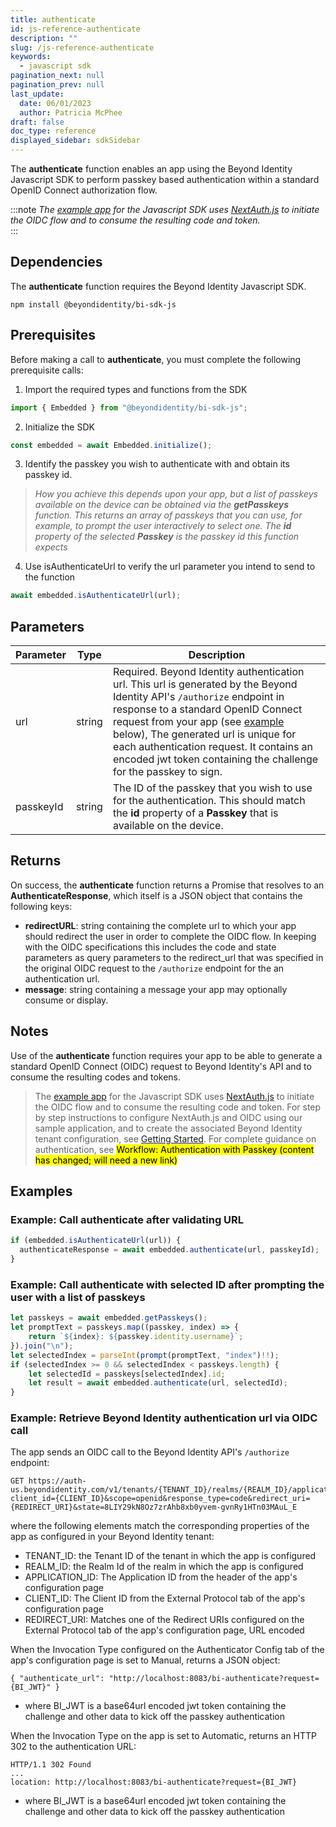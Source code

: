 ```yaml
---
title: authenticate
id: js-reference-authenticate
description: ""
slug: /js-reference-authenticate
keywords:
  - javascript sdk
pagination_next: null
pagination_prev: null
last_update:
  date: 06/01/2023
  author: Patricia McPhee
draft: false
doc_type: reference
displayed_sidebar: sdkSidebar
---
```


The **authenticate** function enables an app using the Beyond Identity Javascript SDK to perform passkey based authentication within a standard OpenID Connect authorization flow.

:::note
_The [example app](https://github.com/gobeyondidentity/bi-sdk-js/tree/main/example) for the Javascript SDK uses [NextAuth.js](https://next-auth.js.org/getting-started/example) to initiate the OIDC flow and to consume the resulting code and token._  
:::

## Dependencies

The **authenticate** function requires the Beyond Identity Javascript SDK.

```
npm install @beyondidentity/bi-sdk-js
```

## Prerequisites

Before making a call to **authenticate**, you must complete the following prerequisite calls:

1. Import the required types and functions from the SDK

```javascript
import { Embedded } from "@beyondidentity/bi-sdk-js";
```

2. Initialize the SDK

```javascript
const embedded = await Embedded.initialize();
```

3. Identify the passkey you wish to authenticate with and obtain its passkey id.

> _How you achieve this depends upon your app, but a list of passkeys available on the device can be obtained via the **getPasskeys** function. This returns an array of passkeys that you can use, for example, to prompt the user interactively to select one. The **id** property of the selected **Passkey** is the passkey id this function expects_

4. Use isAuthenticateUrl to verify the url parameter you intend to send to the function

```javascript
await embedded.isAuthenticateUrl(url);
```

## Parameters

| Parameter | Type   | Description                                                                                                                                                                                                                                                                                                                                                                                                                       |
| --------- | ------ | --------------------------------------------------------------------------------------------------------------------------------------------------------------------------------------------------------------------------------------------------------------------------------------------------------------------------------------------------------------------------------------------------------------------------------- |
| url       | string | Required. Beyond Identity authentication url. This url is generated by the Beyond Identity API's `/authorize` endpoint in response to a standard OpenID Connect request from your app (see [example](#example:-retrieve-beyond-identity-authentication-url-via-oidc-call) below), The generated url is unique for each authentication request. It contains an encoded jwt token containing the challenge for the passkey to sign. |
| passkeyId | string | The ID of the passkey that you wish to use for the authentication. This should match the **id** property of a **Passkey** that is available on the device.                                                                                                                                                                                                                                                                        |

## Returns

On success, the **authenticate** function returns a Promise that resolves to an **AuthenticateResponse**, which itself is a JSON object that contains the following keys:

- **redirectURL**: string containing the complete url to which your app should redirect the user in order to complete the OIDC flow. In keeping with the OIDC specifications this includes the code and state parameters as query parameters to the redirect_url that was specified in the original OIDC request to the `/authorize` endpoint for the an authentication url.
- **message**: string containing a message your app may optionally consume or display.

## Notes

Use of the **authenticate** function requires your app to be able to generate a standard OpenID Connect (OIDC) request to Beyond Identity's API and to consume the resulting codes and tokens.

> The [example app](https://github.com/gobeyondidentity/bi-sdk-js/tree/main/example) for the Javascript SDK uses [NextAuth.js](https://next-auth.js.org/getting-started/example) to initiate the OIDC flow and to consume the resulting code and token.
> For step by step instructions to configure NextAuth.js and OIDC using our sample application, and to create the associated Beyond Identity tenant configuration, see [Getting Started](/docs/next/get-started). For complete guidance on authentication, see <mark>Workflow: Authentication with Passkey (content has changed; will need a new link)</mark>

## Examples

### Example: Call **authenticate** after validating URL

```javascript
if (embedded.isAuthenticateUrl(url)) {
  authenticateResponse = await embedded.authenticate(url, passkeyId);
}
```

### Example: Call **authenticate** with selected ID after prompting the user with a list of passkeys

```javascript
let passkeys = await embedded.getPasskeys();
let promptText = passkeys.map((passkey, index) => {
    return `${index}: ${passkey.identity.username}`;
}).join("\n");
let selectedIndex = parseInt(prompt(promptText, "index")!!);
if (selectedIndex >= 0 && selectedIndex < passkeys.length) {
    let selectedId = passkeys[selectedIndex].id;
    let result = await embedded.authenticate(url, selectedId);
}
```

### Example: Retrieve Beyond Identity authentication url via OIDC call

The app sends an OIDC call to the Beyond Identity API's `/authorize` endpoint:

```
GET https://auth-us.beyondidentity.com/v1/tenants/{TENANT_ID}/realms/{REALM_ID}/applications/{APPLICATION_ID}/authorize?client_id={CLIENT_ID}&scope=openid&response_type=code&redirect_uri={REDIRECT_URI}&state=8LIY29kN8Oz7zrAhb8xb0yvem-gvnRy1HTn03MAuL_E
```

where the following elements match the corresponding properties of the app as configured in your Beyond Identity tenant:

- TENANT_ID: the Tenant ID of the tenant in which the app is configured
- REALM_ID: the Realm Id of the realm in which the app is configured
- APPLICATION_ID: The Application ID from the header of the app's configuration page
- CLIENT_ID: The Client ID from the External Protocol tab of the app's configuration page
- REDIRECT_URI: Matches one of the Redirect URIs configured on the External Protocol tab of the app's configuration page, URL encoded

When the Invocation Type configured on the Authenticator Config tab of the app's configuration page is set to Manual, returns a JSON object:

```
{ "authenticate_url": "http://localhost:8083/bi-authenticate?request={BI_JWT}" }
```

- where BI_JWT is a base64url encoded jwt token containing the challenge and other data to kick off the passkey authentication

When the Invocation Type on the app is set to Automatic, returns an HTTP 302 to the authentication URL:

```
HTTP/1.1 302 Found
...
location: http://localhost:8083/bi-authenticate?request={BI_JWT}
```

- where BI_JWT is a base64url encoded jwt token containing the challenge and other data to kick off the passkey authentication
